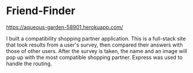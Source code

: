 # Friend-Finder

https://aqueous-garden-58901.herokuapp.com/

I built a compatibility shopping partner application.  This is a full-stack site that took results from a user's survey, then compared their answers with those of other users.  After the survey is taken, the name and an image will pop up with the most compatible shopping partner.  Express was used to handle the routing.

